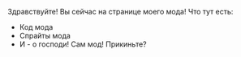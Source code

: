 Здравствуйте! Вы сейчас на странице моего мода!
Что тут есть:
* Код мода
* Спрайты мода
* И - о господи! Сам мод! Прикиньте?
